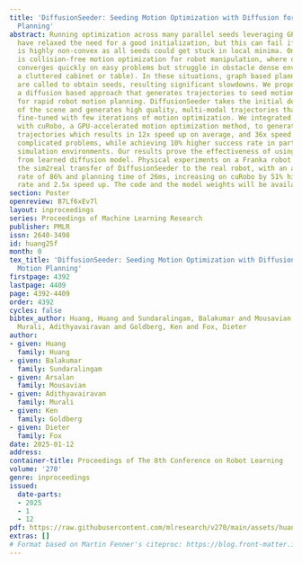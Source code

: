 ```yaml
---
title: 'DiffusionSeeder: Seeding Motion Optimization with Diffusion for Rapid Motion
  Planning'
abstract: Running optimization across many parallel seeds leveraging GPU compute [2]
  have relaxed the need for a good initialization, but this can fail if the problem
  is highly non-convex as all seeds could get stuck in local minima. One such setting
  is collision-free motion optimization for robot manipulation, where optimization
  converges quickly on easy problems but struggle in obstacle dense environments (e.g.,
  a cluttered cabinet or table). In these situations, graph based planning algorithms
  are called to obtain seeds, resulting significant slowdowns. We propose DiffusionSeeder,
  a diffusion based approach that generates trajectories to seed motion optimization
  for rapid robot motion planning. DiffusionSeeder takes the initial depth image observation
  of the scene and generates high quality, multi-modal trajectories that are then
  fine-tuned with few iterations of motion optimization. We integrated DiffusionSeeder
  with cuRobo, a GPU-accelerated motion optimization method, to generate the seed
  trajectories which results in 12x speed up on average, and 36x speed up for more
  complicated problems, while achieving 10% higher success rate in partially observed
  simulation environments. Our results prove the effectiveness of using diverse solutions
  from learned diffusion model. Physical experiments on a Franka robot demonstrate
  the sim2real transfer of DiffusionSeeder to the real robot, with an average success
  rate of 86% and planning time of 26ms, increasing on cuRobo by 51% higher success
  rate and 2.5x speed up. The code and the model weights will be available after publication.
section: Poster
openreview: B7Lf6xEv7l
layout: inproceedings
series: Proceedings of Machine Learning Research
publisher: PMLR
issn: 2640-3498
id: huang25f
month: 0
tex_title: 'DiffusionSeeder: Seeding Motion Optimization with Diffusion for Rapid
  Motion Planning'
firstpage: 4392
lastpage: 4409
page: 4392-4409
order: 4392
cycles: false
bibtex_author: Huang, Huang and Sundaralingam, Balakumar and Mousavian, Arsalan and
  Murali, Adithyavairavan and Goldberg, Ken and Fox, Dieter
author:
- given: Huang
  family: Huang
- given: Balakumar
  family: Sundaralingam
- given: Arsalan
  family: Mousavian
- given: Adithyavairavan
  family: Murali
- given: Ken
  family: Goldberg
- given: Dieter
  family: Fox
date: 2025-01-12
address:
container-title: Proceedings of The 8th Conference on Robot Learning
volume: '270'
genre: inproceedings
issued:
  date-parts:
  - 2025
  - 1
  - 12
pdf: https://raw.githubusercontent.com/mlresearch/v270/main/assets/huang25f/huang25f.pdf
extras: []
# Format based on Martin Fenner's citeproc: https://blog.front-matter.io/posts/citeproc-yaml-for-bibliographies/
---
```

